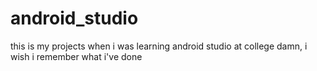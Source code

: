# android_studio
this is my projects when i was learning android studio at college
damn, i wish i remember what i've done
